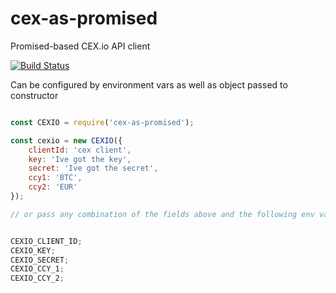 # cex-as-promised

Promised-based CEX.io API client

[![Build Status](https://travis-ci.org/sdd/cex-as-promised.svg?branch=master)](https://travis-ci.org/sdd/cex-as-promised)

Can be configured by environment vars as well as object passed to constructor


```javascript

const CEXIO = require('cex-as-promised');

const cexio = new CEXIO({
	clientId: 'cex client',
	key: 'Ive got the key',
	secret: 'Ive got the secret',
	ccy1: 'BTC',
	ccy2: 'EUR'
});

// or pass any combination of the fields above and the following env vars:


CEXIO_CLIENT_ID;
CEXIO_KEY;
CEXIO_SECRET;
CEXIO_CCY_1;
CEXIO_CCY_2;

```

